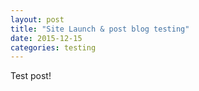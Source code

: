 ```yaml
---
layout: post
title: "Site Launch & post blog testing"
date: 2015-12-15
categories: testing
---
```


Test post!
